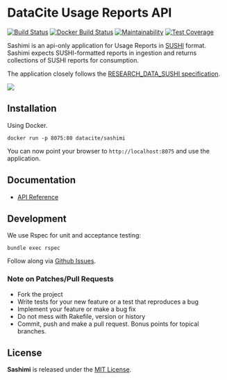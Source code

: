 # DataCite Usage Reports API 

[![Build Status](https://travis-ci.org/datacite/sashimi.svg?branch=master)](https://travis-ci.org/datacite/sashimi) [![Docker Build Status](https://img.shields.io/docker/build/datacite/sashimi.svg)](https://hub.docker.com/r/datacite/sashimi/) [![Maintainability](https://api.codeclimate.com/v1/badges/a0d15834af2cdc24e22f/maintainability)](https://codeclimate.com/github/datacite/sashimi/maintainability) [![Test Coverage](https://api.codeclimate.com/v1/badges/a0d15834af2cdc24e22f/test_coverage)](https://codeclimate.com/github/datacite/sashimi/test_coverage)

Sashimi is an api-only application for Usage Reports in [SUSHI](https://www.niso.org/schemas/sushi) format. Sashimi expects SUSHI-formatted reports in ingestion and returns collections of SUSHI reports for consumption.

The application closely follows the [RESEARCH_DATA_SUSHI specification](https://app.swaggerhub.com/apis/COUNTER/researchdata-sushi_1_0_api/1.0.0#/).


![](https://c1.staticflickr.com/1/21/31470457_3680ff198e_b.jpg)



## Installation

Using Docker.

```
docker run -p 8075:80 datacite/sashimi
```

You can now point your browser to `http://localhost:8075` and use the application.

## Documentation

* [API Reference](https://support.datacite.org/v1.1/reference#usage-reports)

## Development

We use Rspec for unit and acceptance testing:

```
bundle exec rspec
```

Follow along via [Github Issues](https://github.com/datacite/sashimi/issues).

### Note on Patches/Pull Requests

* Fork the project
* Write tests for your new feature or a test that reproduces a bug
* Implement your feature or make a bug fix
* Do not mess with Rakefile, version or history
* Commit, push and make a pull request. Bonus points for topical branches.

## License
**Sashimi** is released under the [MIT License](https://github.com/datacite/sashimi/blob/master/LICENSE).
